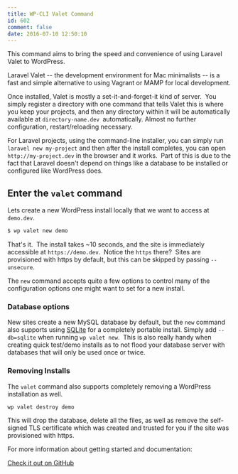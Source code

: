 ```yaml
---
title: WP-CLI Valet Command
id: 602
comment: false
date: 2016-07-10 12:50:10
---
```


This command aims to bring the speed and convenience of using Laravel Valet to WordPress.

Laravel Valet -- the development environment for Mac minimalists -- is a fast and simple alternative to using Vagrant or MAMP for local development.

Once installed, Valet is mostly a set-it-and-forget-it kind of server.  You simply register a directory with one command that tells Valet this is where you keep your projects, and then any directory within it will be automatically available at `directory-name.dev `automatically. Almost no further configuration, restart/reloading necessary.

For Laravel projects, using the command-line installer, you can simply run `laravel new my-project` and then after the install completes, you can open `http://my-project.dev` in the browser and it works.  Part of this is due to the fact that Laravel doesn't depend on things like a database to be installed or configured like WordPress does.

## Enter the `valet` command

Lets create a new WordPress install locally that we want to access at `demo.dev`.

```bash
$ wp valet new demo
```

That's it.  The install takes ~10 seconds, and the site is immediately accessible at `https://demo.dev`.  Notice the `https` there?  Sites are provisioned with https by default, but this can be skipped by passing `--unsecure`.

The `new` command accepts quite a few options to control many of the configuration options one might want to set for a new install.

### Database options

New sites create a new MySQL database by default, but the `new` command also supports using [SQLite](https://www.sqlite.org/) for a completely portable install. Simply add `--db=sqlite` when running `wp valet new`.  This is also really handy when creating quick test/demo installs as to not flood your database server with databases that will only be used once or twice.

### Removing Installs

The `valet` command also supports completely removing a WordPress installation as well.

```bash
wp valet destroy demo
```

This will drop the database, delete all the files, as well as remove the self-signed TLS certificate which was created and trusted for you if the site was provisioned with https.

For more information about getting started and documentation:

[Check it out on GitHub](https://github.com/aaemnnosttv/wp-cli-valet-command/)
